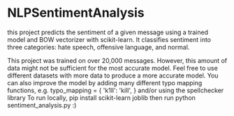 # NLPSentimentAnalysis
this project predicts the sentiment of a given message using a trained model and BOW vectorizer with scikit-learn. It classifies sentiment into three categories: hate speech, offensive language, and normal.

This project was trained on over 20,000 messages. However, this amount of data might not be sufficient for the most accurate model. Feel free to use different datasets with more data to produce a more accurate model. You can also improve the model by adding many different typo mapping functions, e.g. typo_mapping = {
    'k1ll': 'kill',
} and/or using the spellchecker library
To run locally, pip install scikit-learn joblib then run python sentiment_analysis.py :)

